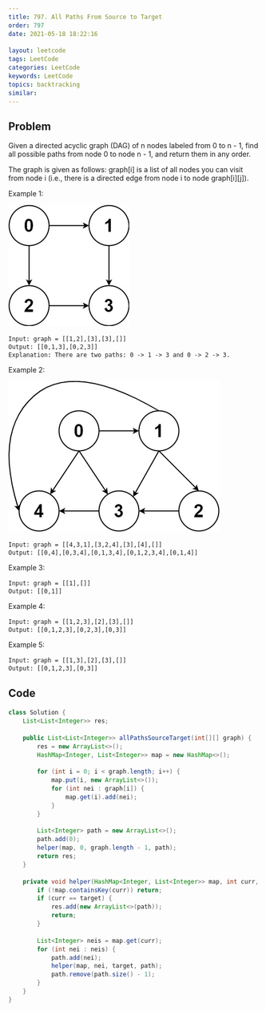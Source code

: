 ```yaml
---
title: 797. All Paths From Source to Target
order: 797
date: 2021-05-18 18:22:16

layout: leetcode
tags: LeetCode
categories: LeetCode
keywords: LeetCode
topics: backtracking
similar:
---
```


## Problem

Given a directed acyclic graph (DAG) of n nodes labeled from 0 to n - 1, find all possible paths from node 0 to node n - 1, and return them in any order.

The graph is given as follows: graph[i] is a list of all nodes you can visit from node i (i.e., there is a directed edge from node i to node graph[i][j]).



Example 1:

![image tooltip here](./assets/797-1.jpeg)
```
Input: graph = [[1,2],[3],[3],[]]
Output: [[0,1,3],[0,2,3]]
Explanation: There are two paths: 0 -> 1 -> 3 and 0 -> 2 -> 3.
```
Example 2:

![image tooltip here](./assets/797-2.jpeg)
```
Input: graph = [[4,3,1],[3,2,4],[3],[4],[]]
Output: [[0,4],[0,3,4],[0,1,3,4],[0,1,2,3,4],[0,1,4]]
```
Example 3:
```
Input: graph = [[1],[]]
Output: [[0,1]]
```
Example 4:
```
Input: graph = [[1,2,3],[2],[3],[]]
Output: [[0,1,2,3],[0,2,3],[0,3]]
```
Example 5:
```
Input: graph = [[1,3],[2],[3],[]]
Output: [[0,1,2,3],[0,3]]
```
## Code

```java
class Solution {
    List<List<Integer>> res;

    public List<List<Integer>> allPathsSourceTarget(int[][] graph) {
        res = new ArrayList<>();
        HashMap<Integer, List<Integer>> map = new HashMap<>();

        for (int i = 0; i < graph.length; i++) {
            map.put(i, new ArrayList<>());
            for (int nei : graph[i]) {
                map.get(i).add(nei);
            }
        }

        List<Integer> path = new ArrayList<>();
        path.add(0);
        helper(map, 0, graph.length - 1, path);
        return res;
    }

    private void helper(HashMap<Integer, List<Integer>> map, int curr, int target, List<Integer> path) {
        if (!map.containsKey(curr)) return;
        if (curr == target) {
            res.add(new ArrayList<>(path));
            return;
        }

        List<Integer> neis = map.get(curr);
        for (int nei : neis) {
            path.add(nei);
            helper(map, nei, target, path);
            path.remove(path.size() - 1);
        }
    }
}
```
